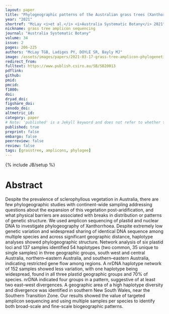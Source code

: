 ```yaml
---
layout: paper
title: "Phylogeographic patterns of the Australian grass trees (Xanthorrhoea Asphodelaceae) shown using targeted amplicon sequencing"
year: "2021"
shortref: "McLay <i>et al.</i> <i>Australia Systematic Botany</i> 2021"
nickname: grass tree amplicon sequencing
journal: "Australia Systematic Botany"
volume: 34
issue: 2
pages: 206-225
authors: "McLay TGB, Ladiges PY, DOYLE SR, Bayly MJ"
image: /assets/images/papers/2021-03-17-grass-tree-amplicon-phylogenetics.png
redirect_from: 
fulltext: https://www.publish.csiro.au/SB/SB20013 
pdflink: 
github:
pmid: 
pmcid: 
f1000: 
doi: 
dryad_doi:
figshare_doi: 
zenodo_doi:
altmetric_id: 
category: paper
# Note: 'published' is a Jekyll keyword and does not refer to whether the paper is published, but rather to whether this Markdown should be part of the rendered site.
published: true
preprint: false
embargo: false	
peerreview: false
review: false
tags: [grasstree, amplicons, phylogee]
---
```

{% include JB/setup %}

# Abstract 

Despite the prevalence of sclerophyllous vegetation in Australia, there are few phylogeographic studies with continent-wide sampling addressing questions about the expansion of this vegetation post-aridification, and what physical barriers are associated with breaks in distribution or patterns of genetic structure. We used amplicon sequencing of plastid and nuclear DNA to investigate phylogeography of Xanthorrhoea. Despite extremely low genetic variation and widespread sharing of identical DNA sequence among multiple species and across significant geographic distance, haplotype analyses showed phylogeographic structure. Network analysis of six plastid loci and 137 samples identified 54 haplotypes (two common, 35 unique to single samples) in three geographic groups, south west and central Australia, northern–eastern Australia, and southern–eastern Australia, indicating restricted gene flow among regions. A nrDNA haplotype network of 152 samples showed less variation, with one haplotype being widespread, found in all three plastid geographic groups and 70% of species. nrDNA indicated four groups in a pattern, suggestive of at least two east–west divergences. A geographic area of a high haplotype diversity and divergence was identified in southern New South Wales, near the Southern Transition Zone. Our results showed the value of targeted amplicon sequencing and using multiple samples per species to identify both broad-scale and fine-scale biogeographic patterns.
